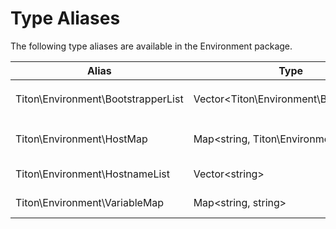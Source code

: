 # Type Aliases #

The following type aliases are available in the Environment package.

<table class="table is-striped">
    <thead>
        <tr>
            <th>Alias</th>
            <th>Type</th>
            <th>Description</th>
        </tr>
    </thead>
    <tbody>
        <tr>
            <td>Titon\Environment\BootstrapperList</td>
            <td>Vector&lt;Titon\Environment\Bootstrapper&gt;</td>
            <td>A list of <code>Titon\Environment\Bootstrapper</code> objects used in bootstrapping.</td>
        </tr>
        <tr>
            <td>Titon\Environment\HostMap</td>
            <td>Map&lt;string, Titon\Environment\Host&gt;</td>
            <td>A mapping of <code>Titon\Environment\Host</code> objects to a unique key.</td>
        </tr>
        <tr>
            <td>Titon\Environment\HostnameList</td>
            <td>Vector&lt;string&gt;</td>
            <td>A list of hostnames defined for a <code>Titon\Environment\Host</code>.</td>
        </tr>
        <tr>
            <td>Titon\Environment\VariableMap</td>
            <td>Map&lt;string, string&gt;</td>
            <td>A mapping of secure variable key-value pairs.</td>
        </tr>
    </tbody>
</table>

